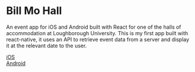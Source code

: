 # Bill Mo Hall

An event app for iOS and Android built with React for one of the halls of accommodation at Loughborough University. This is my first app built with react-native, it uses an API to retrieve event data from a server and display it at the relevant date to the user.

[iOS](https://itunes.apple.com/us/app/bill-mo-hall/id1151526098?mt=8) <br />
[Android](https://play.google.com/store/apps/details?id=com.billmo_app&hl=en_GB)

